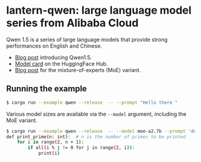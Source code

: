 # lantern-qwen: large language model series from Alibaba Cloud

Qwen 1.5 is a series of large language models that provide strong performances
on English and Chinese.

- [Blog post](https://qwenlm.github.io/blog/qwen1.5/) introducing Qwen1.5.
- [Model card](https://huggingface.co/Qwen/Qwen1.5-0.5B) on the HuggingFace Hub.
- [Blog post](https://qwenlm.github.io/blog/qwen-moe/) for the
  mixture-of-experts (MoE) variant.

## Running the example

```bash
$ cargo run --example qwen --release  -- --prompt "Hello there "
```

Various model sizes are available via the `--model` argument, including the MoE
variant.

```bash
$ cargo run --example qwen --release  -- --model moe-a2.7b --prompt 'def print_prime(n: int): '
def print_prime(n: int):  # n is the number of primes to be printed
    for i in range(2, n + 1):
        if all(i % j != 0 for j in range(2, i)):
            print(i)
```

